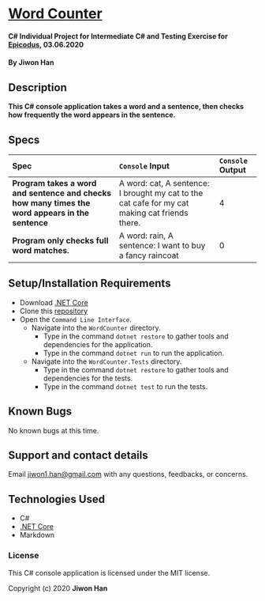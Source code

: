 # [Word Counter](https://github.com/jiwon-seattle/Word-count.git)

#### C# Individual Project for Intermediate C# and Testing Exercise for [Epicodus](https://www.epicodus.com/), 03.06.2020

#### By **Jiwon Han**

## Description

**This C# console application takes a word and a sentence, then checks how frequently the word appears in the sentence.**

## Specs

| Spec | `Console` Input | `Console` Output |
| :-------------     | :------------- | :------------- |
| **Program takes a word and sentence and checks how many times the word appears in the sentence** | A word: cat, A sentence: I brought my cat to the cat cafe for my cat making cat friends there. | 4 |
| **Program only checks full word matches.** | A word: rain, A sentence: I want to buy a fancy raincoat | 0 |

## Setup/Installation Requirements

* Download [.NET Core](https://dotnet.microsoft.com/download/dotnet-core/)
* Clone this [repository](https://github.com/jiwon-seattle/Word-count.git)
* Open the `Command Line Interface`.
  * Navigate into the `WordCounter` directory.
    * Type in the command `dotnet restore` to gather tools and dependencies for the application.
    * Type in the command `dotnet run` to run the application.
  * Navigate into the `WordCounter.Tests` directory.
    * Type in the command `dotnet restore` to gather tools and dependencies for the tests.
    * Type in the command `dotnet test` to run the tests. 

## Known Bugs

No known bugs at this time.

## Support and contact details

Email jiwon1.han@gmail.com with any questions, feedbacks, or concerns.

## Technologies Used

* C#
* [.NET Core](https://dotnet.microsoft.com/download/dotnet-core/)
* Markdown

### License

This C# console application is licensed under the MIT license.

Copyright (c) 2020 **Jiwon Han**
